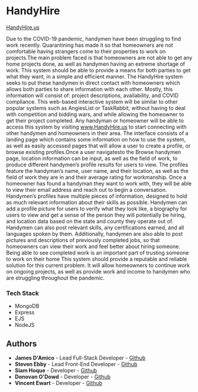 # HandyHire

[HandyHire.us](https://handyhire.us)

Due to the COVID-19 pandemic, handymen have been struggling to find work recently. Quarantining has made it so that homeowners are not comfortable having strangers come to their properties to work on projects.The main problem faced is that homeowners are not able to get any home projects done, as well as handymen having an extreme shortage of work. This system should be able to provide a means for both parties to get what they want, in a simple and efficient manner.
The HandyHire system seeks to put these handymen in direct contact with homeowners which allows both parties to share information with each other. Mostly, this information will consist of: project descriptions, availability, and COVID compliance. This web-based interactive system will be similar to other popular systems such as AngiesList or TaskRabbit, without having to deal with competition and bidding wars, and while allowing the homeowner to get their project completed. Any handyman or homeowner will be able to access this system by visiting www.HandyHire.us to start connecting with other handymen and homeowners in their area.
The interface consists of a landing page which contains some information on how to use the system, as well as easily accessed pages that will allow a user to create a profile, or browse existing profiles.Once a user navigatesto the Browse handymen page, location information can be input, as well as the field of work, to produce different handymen’s profile results for users to view. The profiles feature the handyman’s name, user name, and their location, as well as the field of work they are in and their average rating for workmanship. Once a homeowner has found a handyman they want to work with, they will be able to view their email address and reach out to begin a conversation. 
Handymen’s profiles have multiple pieces of information, designed to hold as much relevant information about their skills as possible. Handymen can add a profile picture for users to verify what they look like, a biography for users to view and get a sense of the person they will potentially be hiring, and location data based on the state and county they operate out of. Handymen can also post relevant skills, any certifications earned, and all languages spoken by them. Additionally, handymen are also able to post pictures and descriptions of previously completed jobs, so that homeowners can view their work and feel better about hiring someone. Being able to see completed work is an important part of trusting someone to work on their home
This system should provide a reputable and reliable solution for this current problem. It will allow homeowners to continue work on ongoing projects, as well as provide work and income to handymen who are struggling throughout the pandemic. 


### Tech Stack
- MongoDB
- Express
- EJS
- NodeJS

## Authors
- **James D'Amico** - Lead Full-Stack Developer - [Github](https://github.com/JamesDamico)
- **Steven Ebby** - Lead Front-End Developer - [Github](https://github.com/ebbys10)
- **Siam Hoque** - Developer - [Github](https://github.com/Siamuel1)
- **Donovan O'Dowd** - Developer - [Github](https://github.com/Donovan-27)
- **Vincent Ewart** - Developer - [Github](https://github.com/Vinrox723)

